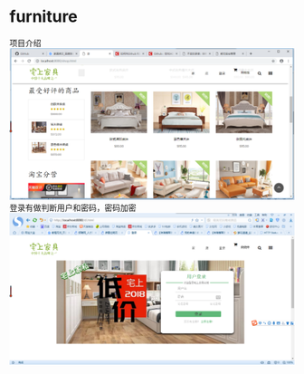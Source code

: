 # furniture
项目介绍
![项目首页](https://github.com/yingjiari/furniture/blob/master/Ying-webui/src/main/webapp/images/zs05.png)
登录有做判断用户和密码，密码加密
![项目登录](https://github.com/yingjiari/furniture/blob/master/Ying-webui/src/main/webapp/images/zs03.png)
